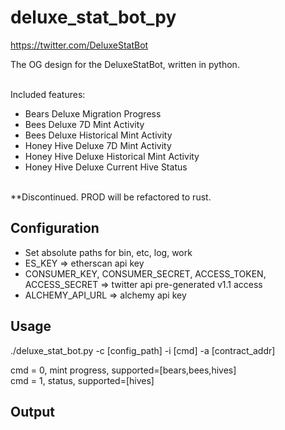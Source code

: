 # deluxe_stat_bot_py

https://twitter.com/DeluxeStatBot </br>

The OG design for the DeluxeStatBot, written in python. </br></br>

Included features: </br>
- Bears Deluxe Migration Progress </br>
- Bees Deluxe 7D Mint Activity </br>
- Bees Deluxe Historical Mint Activity </br>
- Honey Hive Deluxe 7D Mint Activity </br>
- Honey Hive Deluxe Historical Mint Activity </br>
- Honey Hive Deluxe Current Hive Status </br></br>

**Discontinued. PROD will be refactored to rust. 

## Configuration

- Set absolute paths for bin, etc, log, work </br>
- ES_KEY => etherscan api key </br>
- CONSUMER_KEY, CONSUMER_SECRET, ACCESS_TOKEN, ACCESS_SECRET => twitter api pre-generated v1.1 access  </br>
- ALCHEMY_API_URL => alchemy api key </br>

## Usage 

./deluxe_stat_bot.py -c [config_path] -i [cmd] -a [contract_addr] </br>

cmd = 0, mint progress, supported=[bears,bees,hives]</br>
cmd = 1, status, supported=[hives]</br>

## Output

